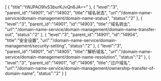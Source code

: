 [
	{
		"title":"tWJPAO9lvS3burKJvQn6JA=="
	},
	{
		"level":"3",
		"parent_id":"14901",
		"id":"14902",
		"title":"域名状态",
		"url":"/domain-name-service/domain-management/domain-name-status",
		"status":"2"
	},
	{
		"level":"3",
		"parent_id":"14901",
		"id":"14903",
		"title":"域名转出",
		"url":"/domain-name-service/domain-management/domain-name-transfer-out",
		"status":"2"
	},
	{
		"level":"3",
		"parent_id":"14901",
		"id":"14904",
		"title":"安全设置",
		"url":"/domain-name-service/domain-management/security-setting",
		"status":"2"
	},
	{
		"level":"3",
		"parent_id":"14901",
		"id":"14905",
		"title":"解析域名",
		"url":"/domain-name-service/domain-management/domain-name-resolution",
		"status":"2"
	},
	{
		"level":"3",
		"parent_id":"14901",
		"id":"14906",
		"title":"过户域名",
		"url":"/domain-name-service/domain-management/ownership-transfer-of-domain-name",
		"status":"2"
	}
]